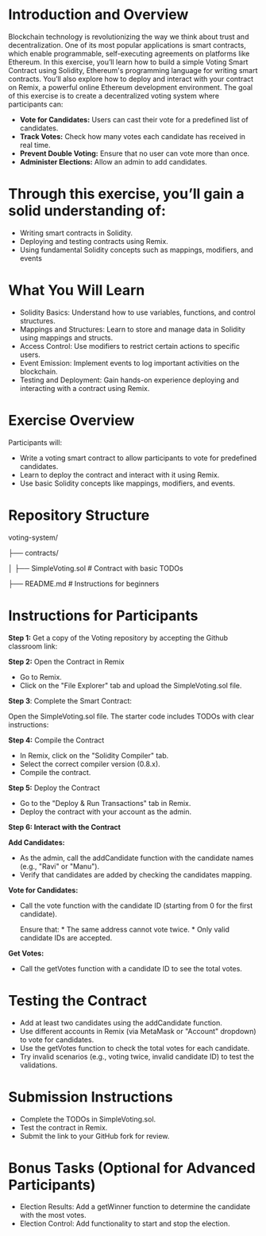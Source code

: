 # Introduction and Overview

Blockchain technology is revolutionizing the way we think about trust and decentralization. One of its most popular applications is smart contracts, which enable programmable, self-executing agreements on platforms like Ethereum. In this exercise, you’ll learn how to build a simple Voting Smart Contract using Solidity, Ethereum's programming language for writing smart contracts. You’ll also explore how to deploy and interact with your contract on Remix, a powerful online Ethereum development environment.
The goal of this exercise is to create a decentralized voting system where participants can:

* **Vote for Candidates:** Users can cast their vote for a predefined list of candidates.
* **Track Votes:** Check how many votes each candidate has received in real time.
* **Prevent Double Voting:** Ensure that no user can vote more than once.
* **Administer Elections:** Allow an admin to add candidates.

# Through this exercise, you’ll gain a solid understanding of:

* Writing smart contracts in Solidity.
* Deploying and testing contracts using Remix.
* Using fundamental Solidity concepts such as mappings, modifiers, and events

# What You Will Learn

* Solidity Basics: Understand how to use variables, functions, and control structures.
* Mappings and Structures: Learn to store and manage data in Solidity using mappings and structs.
* Access Control: Use modifiers to restrict certain actions to specific users.
* Event Emission: Implement events to log important activities on the blockchain.
* Testing and Deployment: Gain hands-on experience deploying and interacting with a contract using Remix.

# Exercise Overview

Participants will:

* Write a voting smart contract to allow participants to vote for predefined candidates.
* Learn to deploy the contract and interact with it using Remix.
* Use basic Solidity concepts like mappings, modifiers, and events.

# Repository Structure

voting-system/

├── contracts/

│      ├── SimpleVoting.sol         # Contract with basic TODOs

├── README.md                    # Instructions for beginners

# Instructions for Participants

**Step 1:** Get a copy of the Voting repository by accepting the Github classroom link:


**Step 2:** Open the Contract in Remix

* Go to Remix.
* Click on the "File Explorer" tab and upload the SimpleVoting.sol file.

**Step 3**: Complete the Smart Contract:

Open the SimpleVoting.sol file. The starter code includes TODOs with clear instructions:

**Step 4:** Compile the Contract

* In Remix, click on the "Solidity Compiler" tab.
* Select the correct compiler version (0.8.x).
* Compile the contract.

**Step 5:** Deploy the Contract
* Go to the "Deploy & Run Transactions" tab in Remix.
* Deploy the contract with your account as the admin.

**Step 6: Interact with the Contract**

**Add Candidates:**
* As the admin, call the addCandidate function with the candidate names (e.g., "Ravi" or "Manu").
* Verify that candidates are added by checking the candidates mapping.

**Vote for Candidates:**
* Call the vote function with the candidate ID (starting from 0 for the first candidate).

     Ensure that:
              * The same address cannot vote twice.
              * Only valid candidate IDs are accepted.

**Get Votes:**
* Call the getVotes function with a candidate ID to see the total votes.

# Testing the Contract
* Add at least two candidates using the addCandidate function.
* Use different accounts in Remix (via MetaMask or "Account" dropdown) to vote for candidates.
* Use the getVotes function to check the total votes for each candidate.
* Try invalid scenarios (e.g., voting twice, invalid candidate ID) to test the validations.

# Submission Instructions
* Complete the TODOs in SimpleVoting.sol.
* Test the contract in Remix.
* Submit the link to your GitHub fork for review.

# Bonus Tasks (Optional for Advanced Participants)
* Election Results:
           Add a getWinner function to determine the candidate with the most votes.
* Election Control:
           Add functionality to start and stop the election.

